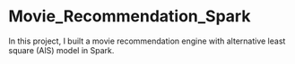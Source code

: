 # Movie_Recommendation_Spark

In this project, I built a movie recommendation engine with alternative least square (AlS) model in Spark. 

